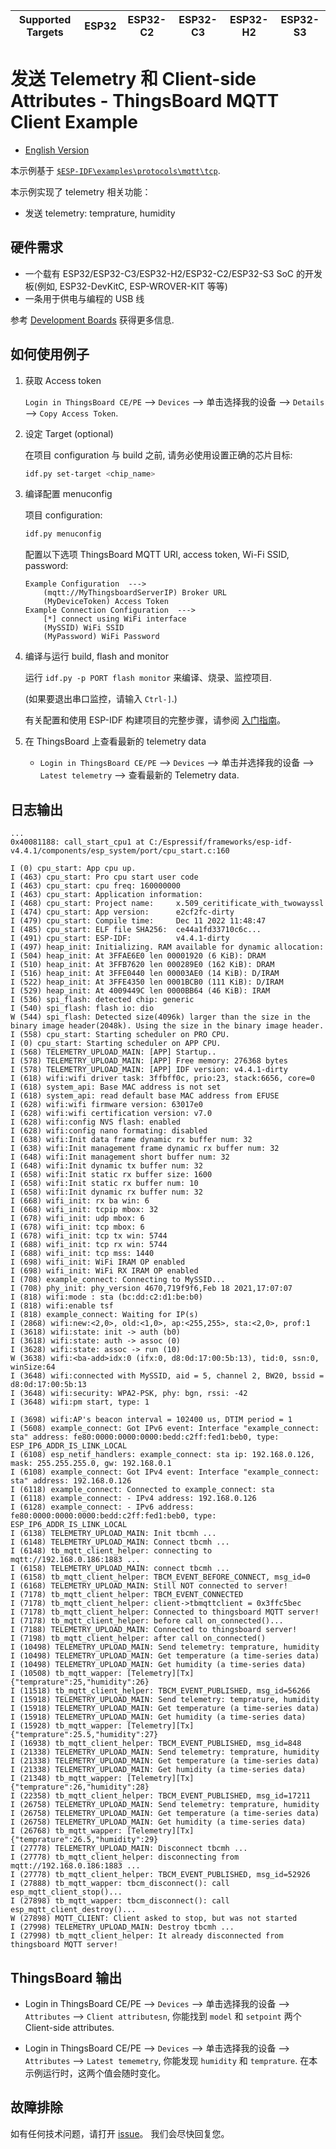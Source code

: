 | Supported Targets | ESP32 | ESP32-C2 | ESP32-C3 | ESP32-H2 | ESP32-S3 |
| ----------------- | ----- | -------- | -------- | -------- | -------- |

# 发送 Telemetry 和 Client-side Attributes - ThingsBoard MQTT Client Example

* [English Version](./README.md)

本示例基于 [`$ESP-IDF\examples\protocols\mqtt\tcp`](https://github.com/espressif/esp-idf/tree/master/examples/protocols/mqtt/tcp).

本示例实现了 telemetry 相关功能：

* 发送 telemetry: temprature, humidity

## 硬件需求

* 一个载有 ESP32/ESP32-C3/ESP32-H2/ESP32-C2/ESP32-S3 SoC 的开发板(例如, ESP32-DevKitC, ESP-WROVER-KIT 等等)
* 一条用于供电与编程的 USB 线

参考 [Development Boards](https://www.espressif.com/en/products/devkits) 获得更多信息.

## 如何使用例子

1. 获取 Access token

   `Login in ThingsBoard CE/PE` --> `Devices` --> 单击选择我的设备 --> `Details` --> `Copy Access Token`.

2. 设定 Target (optional)

   在项目 configuration 与 build 之前, 请务必使用设置正确的芯片目标:

   ```bash
   idf.py set-target <chip_name>
   ```

3. 编译配置 menuconfig

   项目 configuration:

   ```bash
   idf.py menuconfig
   ```

   配置以下选项 ThingsBoard MQTT URI, access token, Wi-Fi SSID, password:

   ```menuconfig
   Example Configuration  --->
       (mqtt://MyThingsboardServerIP) Broker URL
       (MyDeviceToken) Access Token 
   Example Connection Configuration  --->
       [*] connect using WiFi interface
       (MySSID) WiFi SSID 
       (MyPassword) WiFi Password                  
   ```

4. 编译与运行 build, flash and monitor

   运行 `idf.py -p PORT flash monitor` 来编译、烧录、监控项目.

   (如果要退出串口监控，请输入 ``Ctrl-]``.)

   有关配置和使用 ESP-IDF 构建项目的完整步骤，请参阅 [入门指南](https://idf.espressif.com/)。

5. 在 ThingsBoard 上查看最新的 telemetry data

   * `Login in ThingsBoard CE/PE` --> `Devices` --> 单击并选择我的设备 --> `Latest telemetry` --> 查看最新的 Telemetry data.

## 日志输出

```none
...
0x40081188: call_start_cpu1 at C:/Espressif/frameworks/esp-idf-v4.4.1/components/esp_system/port/cpu_start.c:160

I (0) cpu_start: App cpu up.
I (463) cpu_start: Pro cpu start user code
I (463) cpu_start: cpu freq: 160000000
I (463) cpu_start: Application information:
I (468) cpu_start: Project name:     x.509_ceritificate_with_twowayssl
I (474) cpu_start: App version:      e2cf2fc-dirty
I (479) cpu_start: Compile time:     Dec 11 2022 11:48:47
I (485) cpu_start: ELF file SHA256:  ce44a1fd33710c6c...
I (491) cpu_start: ESP-IDF:          v4.4.1-dirty
I (497) heap_init: Initializing. RAM available for dynamic allocation:
I (504) heap_init: At 3FFAE6E0 len 00001920 (6 KiB): DRAM
I (510) heap_init: At 3FFB7620 len 000289E0 (162 KiB): DRAM
I (516) heap_init: At 3FFE0440 len 00003AE0 (14 KiB): D/IRAM
I (522) heap_init: At 3FFE4350 len 0001BCB0 (111 KiB): D/IRAM
I (529) heap_init: At 4009449C len 0000BB64 (46 KiB): IRAM
I (536) spi_flash: detected chip: generic
I (540) spi_flash: flash io: dio
W (544) spi_flash: Detected size(4096k) larger than the size in the binary image header(2048k). Using the size in the binary image header.
I (558) cpu_start: Starting scheduler on PRO CPU.
I (0) cpu_start: Starting scheduler on APP CPU.
I (568) TELEMETRY_UPLOAD_MAIN: [APP] Startup..
I (578) TELEMETRY_UPLOAD_MAIN: [APP] Free memory: 276368 bytes
I (578) TELEMETRY_UPLOAD_MAIN: [APP] IDF version: v4.4.1-dirty
I (618) wifi:wifi driver task: 3ffbff0c, prio:23, stack:6656, core=0
I (618) system_api: Base MAC address is not set
I (618) system_api: read default base MAC address from EFUSE
I (628) wifi:wifi firmware version: 63017e0
I (628) wifi:wifi certification version: v7.0
I (628) wifi:config NVS flash: enabled
I (628) wifi:config nano formating: disabled
I (638) wifi:Init data frame dynamic rx buffer num: 32
I (638) wifi:Init management frame dynamic rx buffer num: 32
I (648) wifi:Init management short buffer num: 32
I (648) wifi:Init dynamic tx buffer num: 32
I (658) wifi:Init static rx buffer size: 1600
I (658) wifi:Init static rx buffer num: 10
I (658) wifi:Init dynamic rx buffer num: 32
I (668) wifi_init: rx ba win: 6
I (668) wifi_init: tcpip mbox: 32
I (678) wifi_init: udp mbox: 6
I (678) wifi_init: tcp mbox: 6
I (678) wifi_init: tcp tx win: 5744
I (688) wifi_init: tcp rx win: 5744
I (688) wifi_init: tcp mss: 1440
I (698) wifi_init: WiFi IRAM OP enabled
I (698) wifi_init: WiFi RX IRAM OP enabled
I (708) example_connect: Connecting to MySSID...
I (708) phy_init: phy_version 4670,719f9f6,Feb 18 2021,17:07:07
I (818) wifi:mode : sta (bc:dd:c2:d1:be:b0)
I (818) wifi:enable tsf
I (818) example_connect: Waiting for IP(s)
I (2868) wifi:new:<2,0>, old:<1,0>, ap:<255,255>, sta:<2,0>, prof:1
I (3618) wifi:state: init -> auth (b0)
I (3618) wifi:state: auth -> assoc (0)
I (3628) wifi:state: assoc -> run (10)
W (3638) wifi:<ba-add>idx:0 (ifx:0, d8:0d:17:00:5b:13), tid:0, ssn:0, winSize:64
I (3648) wifi:connected with MySSID, aid = 5, channel 2, BW20, bssid = d8:0d:17:00:5b:13
I (3648) wifi:security: WPA2-PSK, phy: bgn, rssi: -42
I (3648) wifi:pm start, type: 1

I (3698) wifi:AP's beacon interval = 102400 us, DTIM period = 1
I (5608) example_connect: Got IPv6 event: Interface "example_connect: sta" address: fe80:0000:0000:0000:bedd:c2ff:fed1:beb0, type: ESP_IP6_ADDR_IS_LINK_LOCAL
I (6108) esp_netif_handlers: example_connect: sta ip: 192.168.0.126, mask: 255.255.255.0, gw: 192.168.0.1
I (6108) example_connect: Got IPv4 event: Interface "example_connect: sta" address: 192.168.0.126
I (6118) example_connect: Connected to example_connect: sta
I (6118) example_connect: - IPv4 address: 192.168.0.126
I (6128) example_connect: - IPv6 address: fe80:0000:0000:0000:bedd:c2ff:fed1:beb0, type: ESP_IP6_ADDR_IS_LINK_LOCAL
I (6138) TELEMETRY_UPLOAD_MAIN: Init tbcmh ...
I (6148) TELEMETRY_UPLOAD_MAIN: Connect tbcmh ...
I (6148) tb_mqtt_client_helper: connecting to mqtt://192.168.0.186:1883 ...
I (6158) TELEMETRY_UPLOAD_MAIN: connect tbcmh ...
I (6158) tb_mqtt_client_helper: TBCM_EVENT_BEFORE_CONNECT, msg_id=0
I (6168) TELEMETRY_UPLOAD_MAIN: Still NOT connected to server!
I (7178) tb_mqtt_client_helper: TBCM_EVENT_CONNECTED
I (7178) tb_mqtt_client_helper: client->tbmqttclient = 0x3ffc5bec
I (7178) tb_mqtt_client_helper: Connected to thingsboard MQTT server!
I (7178) tb_mqtt_client_helper: before call on_connected()...
I (7188) TELEMETRY_UPLOAD_MAIN: Connected to thingsboard server!
I (7198) tb_mqtt_client_helper: after call on_connected()
I (10498) TELEMETRY_UPLOAD_MAIN: Send telemetry: temprature, humidity
I (10498) TELEMETRY_UPLOAD_MAIN: Get temperature (a time-series data)
I (10498) TELEMETRY_UPLOAD_MAIN: Get humidity (a time-series data)
I (10508) tb_mqtt_wapper: [Telemetry][Tx] {"temprature":25,"humidity":26}
I (11518) tb_mqtt_client_helper: TBCM_EVENT_PUBLISHED, msg_id=56266
I (15918) TELEMETRY_UPLOAD_MAIN: Send telemetry: temprature, humidity
I (15918) TELEMETRY_UPLOAD_MAIN: Get temperature (a time-series data)
I (15918) TELEMETRY_UPLOAD_MAIN: Get humidity (a time-series data)
I (15928) tb_mqtt_wapper: [Telemetry][Tx] {"temprature":25.5,"humidity":27}
I (16938) tb_mqtt_client_helper: TBCM_EVENT_PUBLISHED, msg_id=848
I (21338) TELEMETRY_UPLOAD_MAIN: Send telemetry: temprature, humidity
I (21338) TELEMETRY_UPLOAD_MAIN: Get temperature (a time-series data)
I (21338) TELEMETRY_UPLOAD_MAIN: Get humidity (a time-series data)
I (21348) tb_mqtt_wapper: [Telemetry][Tx] {"temprature":26,"humidity":28}
I (22358) tb_mqtt_client_helper: TBCM_EVENT_PUBLISHED, msg_id=17211
I (26758) TELEMETRY_UPLOAD_MAIN: Send telemetry: temprature, humidity
I (26758) TELEMETRY_UPLOAD_MAIN: Get temperature (a time-series data)
I (26758) TELEMETRY_UPLOAD_MAIN: Get humidity (a time-series data)
I (26768) tb_mqtt_wapper: [Telemetry][Tx] {"temprature":26.5,"humidity":29}
I (27778) TELEMETRY_UPLOAD_MAIN: Disconnect tbcmh ...
I (27778) tb_mqtt_client_helper: disconnecting from mqtt://192.168.0.186:1883 ...
I (27778) tb_mqtt_client_helper: TBCM_EVENT_PUBLISHED, msg_id=52926
I (27888) tb_mqtt_wapper: tbcm_disconnect(): call esp_mqtt_client_stop()...
I (27898) tb_mqtt_wapper: tbcm_disconnect(): call esp_mqtt_client_destroy()...
W (27898) MQTT_CLIENT: Client asked to stop, but was not started
I (27998) TELEMETRY_UPLOAD_MAIN: Destroy tbcmh ...
I (27998) tb_mqtt_client_helper: It already disconnected from thingsboard MQTT server!

```

## ThingsBoard 输出

* Login in ThingsBoard CE/PE --> `Devices` --> 单击选择我的设备 --> `Attributes` --> `Client attributesn`, 你能找到 `model` 和 `setpoint` 两个 Client-side attributes.

* Login in ThingsBoard CE/PE --> `Devices` --> 单击选择我的设备 --> `Attributes` --> `Latest tememetry`, 你能发现 `humidity` 和 `temprature`. 在本示例运行时，这两个值会随时变化。

## 故障排除

如有任何技术问题，请打开 [issue](https://github.com/liang-zhu-zi/esp32-thingsboard-mqtt-client/issues)。 我们会尽快回复您。
